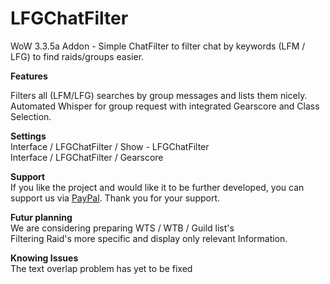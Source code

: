 # LFGChatFilter
WoW 3.3.5a Addon - Simple ChatFilter to filter chat by keywords (LFM / LFG) to find raids/groups easier.

<b>Features</b>

Filters all (LFM/LFG) searches by group messages and lists them nicely.<br>
Automated Whisper for group request with integrated Gearscore and Class Selection.

<b>Settings</b><br>
Interface / LFGChatFilter / Show - LFGChatFilter<br>
Interface / LFGChatFilter / Gearscore

<b>Support</b><br>
If you like the project and would like it to be further developed, you can support us via <a href='https://www.paypal.com/donate?hosted_button_id=55TRLVG5K9ADQ'>PayPal</a>. Thank you for your support.

<b>Futur planning</b><br>
We are considering preparing WTS / WTB / Guild list's<br>
Filtering Raid's more specific and display only relevant Information.

<b>Knowing Issues</b><br>
The text overlap problem has yet to be fixed
